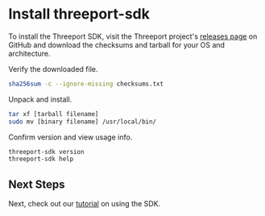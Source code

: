 # Install threeport-sdk

To install the Threeport SDK, visit the Threeport project's [releases
page](https://github.com/threeport/threeport/releases) on GitHub and download
the checksums and tarball for your OS and architecture.

Verify the downloaded file.

```bash
sha256sum -c --ignore-missing checksums.txt
```

Unpack and install.

```bash
tar xf [tarball filename]
sudo mv [binary filename] /usr/local/bin/
```

Confirm version and view usage info.

```bash
threeport-sdk version
threeport-sdk help
```

## Next Steps

Next, check out our [tutorial](tutorial.md) on using the SDK.

